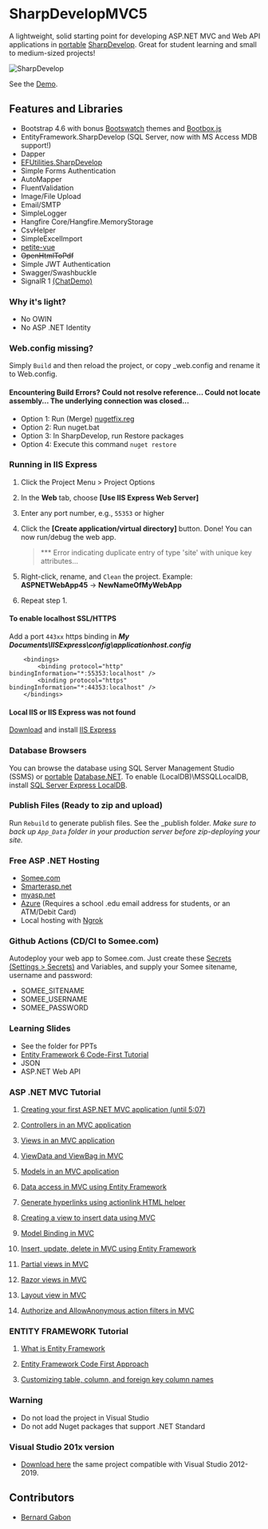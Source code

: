 

# SharpDevelopMVC5

A lightweight, solid starting point for developing ASP.NET MVC and Web API applications in [portable](https://portable.info.pl/sharpdevelop-portable/) [SharpDevelop](https://mega.nz/file/sJIHBbyY#O80dgllefCf07TIesoM1IMxsTqomVhLVt6_t9WG-hXA). Great for student learning and small to medium-sized projects!

![SharpDevelop](https://portable.info.pl/wp-content/uploads/2017/10/SharpDevelop_Softables.png)

See the [Demo](http://sharpdevelopmvc.somee.com).

## Features and Libraries

- Bootstrap 4.6 with bonus [Bootswatch](https://bootswatch.com/4/) themes and [Bootbox.js](https://bootboxjs.com/examples.html)
- EntityFramework.SharpDevelop (SQL Server, now with MS Access MDB support!)
- Dapper
- [EFUtilities.SharpDevelop](https://github.com/MikaelEliasson/EntityFramework.Utilities)
- Simple Forms Authentication
- AutoMapper
- FluentValidation
- Image/File Upload
- Email/SMTP
- SimpleLogger
- Hangfire Core/Hangfire.MemoryStorage
- CsvHelper
- SimpleExcelImport
- [petite-vue](https://github.com/vuejs/petite-vue)
- ~~OpenHtmlToPdf~~
- Simple JWT Authentication
- Swagger/Swashbuckle
- SignalR 1 [(ChatDemo)](https://github.com/aspdotnetgabs/sharpdevelopmvc/tree/chatdemo-signalr-petitevue)

### Why it's light?

- No OWIN
- No ASP .NET Identity

### Web.config missing?

Simply `Build` and then reload the project, or copy _web.config and rename it to Web.config.

#### Encountering Build Errors? Could not resolve reference... Could not locate assembly... The underlying connection was closed...
- Option 1: Run (Merge) [nugetfix.reg](https://stackoverflow.com/a/53677845/1281209)
- Option 2: Run nuget.bat
- Option 3: In SharpDevelop, run Restore packages
- Option 4: Execute this command `nuget restore`

### Running in IIS Express

1. Click the Project Menu > Project Options
2. In the **Web** tab, choose **[Use IIS Express Web Server]**
3. Enter any port number, e.g., `55353` or higher
4. Click the **[Create application/virtual directory]** button. Done! You can now run/debug the web app.

   > \*\*\* Error indicating duplicate entry of type 'site' with unique key attributes...
5. Right-click, rename, and `Clean` the project. Example: **ASPNETWebApp45** -> **NewNameOfMyWebApp**
6. Repeat step 1. 

#### To enable localhost SSL/HTTPS
Add a port `443xx` https binding in ***My Documents\IISExpress\config\applicationhost.config***

        <bindings>
		    <binding protocol="http" bindingInformation="*:55353:localhost" />
			<binding protocol="https" bindingInformation="*:44353:localhost" />
        </bindings>

#### Local IIS or IIS Express was not found

[Download](https://www.microsoft.com/en-us/download/details.aspx?id=48264) and install [IIS Express](https://www.microsoft.com/en-us/download/details.aspx?id=48264)

### Database Browsers

You can browse the database using SQL Server Management Studio (SSMS) or [portable](https://bit.ly/30tqqxU) [Database.NET](https://fishcodelib.com/files/DatabaseNet4.zip). To enable (LocalDB)\MSSQLLocalDB, install [SQL Server Express LocalDB](https://bit.ly/2Mlijj1).

### Publish Files (Ready to zip and upload)

Run `Rebuild` to generate publish files. See the _publish folder. *Make sure to back up `App_Data` folder in your production server before zip-deploying your site.*

### Free ASP .NET Hosting

- [Somee.com](https://somee.com/FreeAspNetHosting.aspx)
- [Smarterasp.net](https://www.smarterasp.net/secured_signup?plantype=FREE)
- [myasp.net](https://www.myasp.net/freeaspnethosting)
- [Azure](https://azure.microsoft.com/en-us/free/students/) (Requires a school .edu email address for students, or an ATM/Debit Card)
- Local hosting with [Ngrok](https://github.com/hubert17/ngrok-redirector)

### Github Actions (CD/CI to Somee.com)

Autodeploy your web app to Somee.com. Just create these [Secrets](https://docs.github.com/en/actions/reference/encrypted-secrets) [(Settings > Secrets)](https://github.com/aspdotnetgabs/sharpdevelopmvc/settings/secrets/actions) and Variables, and supply your Somee sitename, username and password: 
- SOMEE_SITENAME
- SOMEE_USERNAME
- SOMEE_PASSWORD

### Learning Slides

- See the folder for PPTs
- [Entity Framework 6 Code-First Tutorial](https://bernardgabon.com/blog/entity-framework-tutorial/)
- JSON
- ASP.NET Web API

### ASP .NET MVC Tutorial

1. [Creating your first ASP.NET MVC application (until 5:07)](https://www.youtube.com/watch?v=KvTy_FAYjks)

2. [Controllers in an MVC application](https://www.youtube.com/watch?v=duQ1Pvr-oW0)

3. [Views in an MVC application](https://www.youtube.com/watch?v=N6srbKfNcV4)

4. [ViewData and ViewBag in MVC](https://www.youtube.com/watch?v=KrdMO2akohE)

5. [Models in an MVC application](https://www.youtube.com/watch?v=KYOMgtZ4k3w)

6. [Data access in MVC using Entity Framework](https://www.youtube.com/watch?v=Lrr66APUwBk)

7. [Generate hyperlinks using actionlink HTML helper](https://www.youtube.com/watch?v=It_X8Br2rmY)

8. [Creating a view to insert data using MVC](https://www.youtube.com/watch?v=OX69gRT7azs)

9. [Model Binding in MVC](https://www.youtube.com/watch?v=uXwmyuvrn1E)

10. [Insert, update, delete in MVC using Entity Framework](https://www.youtube.com/watch?v=8f4P8U1a2TI)

11. [Partial views in MVC](https://www.youtube.com/watch?v=SABg7RyjX-4)

12. [Razor views in MVC](https://www.youtube.com/watch?v=PRLGP_S9_K8)

13. [Layout view in MVC](https://www.youtube.com/watch?v=VyQhEArGTNs)

14. [Authorize and AllowAnonymous action filters in MVC](https://www.youtube.com/watch?v=ColwQX-dRJY)

### ENTITY FRAMEWORK Tutorial
01. [What is Entity Framework](https://www.youtube.com/watch?v=Z7713GBhi4k) 

02. [Entity Framework Code First Approach](https://www.youtube.com/watch?v=kbH-rqMl8cE)

03. [Customizing table, column, and foreign key column names](https://www.youtube.com/watch?v=XIlTTKjRzO4)

### Warning

- Do not load the project in Visual Studio
- Do not add Nuget packages that support .NET Standard 

### Visual Studio 201x version

- [Download here](https://github.com/aspdotnetgabs/sharpdevelopmvc/archive/refs/heads/visual-studio-201x-version.zip) the same project compatible with Visual Studio 2012-2019. 

## Contributors

- [Bernard Gabon](https://bernardgabon.com)
